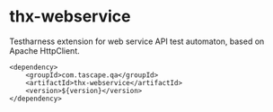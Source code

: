 # thx-webservice
Testharness extension for web service API test automaton, based on Apache HttpClient.

```
<dependency>
	<groupId>com.tascape.qa</groupId>
	<artifactId>thx-webservice</artifactId>
	<version>${version}</version>
</dependency>
```

